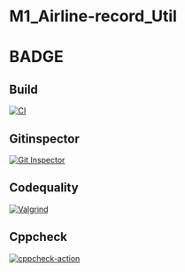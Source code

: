 # M1_Airline-record_Util

# BADGE
## Build
[![CI](https://github.com/Kalaithirumaran/M1_Airline-record_Util/actions/workflows/build.yml/badge.svg)](https://github.com/Kalaithirumaran/M1_Airline-record_Util/actions/workflows/build.yml)

## Gitinspector
[![Git Inspector](https://github.com/Kalaithirumaran/M1_Airline-record_Util/actions/workflows/gitinspector.yml/badge.svg)](https://github.com/Kalaithirumaran/M1_Airline-record_Util/actions/workflows/gitinspector.yml)

## Codequality
[![Valgrind](https://github.com/Kalaithirumaran/M1_Airline-record_Util/actions/workflows/codequality.yml/badge.svg)](https://github.com/Kalaithirumaran/M1_Airline-record_Util/actions/workflows/codequality.yml)

## Cppcheck
[![cppcheck-action](https://github.com/Kalaithirumaran/M1_Airline-record_Util/actions/workflows/cpp.yml/badge.svg)](https://github.com/Kalaithirumaran/M1_Airline-record_Util/actions/workflows/cpp.yml)
